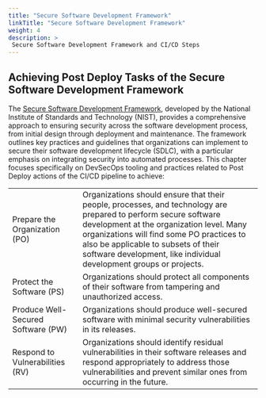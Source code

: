 ```yaml
---
title: "Secure Software Development Framework"
linkTitle: "Secure Software Development Framework"
weight: 4
description: >
 Secure Software Development Framework and CI/CD Steps
---
```


## Achieving Post Deploy Tasks of the Secure Software Development Framework

The [Secure Software Development Framework](https://nvlpubs.nist.gov/nistpubs/specialpublications/nist.sp.800-218.pdf), developed by the National Institute of Standards and Technology (NIST), provides a comprehensive approach to ensuring security across the software development process, from initial design through deployment and maintenance. The framework outlines key practices and guidelines that organizations can implement to secure their software development lifecycle (SDLC), with a particular emphasis on integrating security into automated processes. This chapter focuses specifically on DevSecOps tooling and practices related to Post Deploy actions of the CI/CD pipeline to achieve: 


[//]: # (- Prepare the Organization &#40;PO&#41;: Organizations should ensure that their people,)

[//]: # (to subsets of their software development, like individual development groups or projects.)

[//]: # ()
[//]: # (- Protect the Software &#40;PS&#41;: Organizations should protect all components of their software from tampering and unauthorized access.)

[//]: # ()
[//]: # (- Produce Well-Secured Software &#40;PW&#41;: Organizations should produce well-secured software with minimal security vulnerabilities in its releases.)

[//]: # ()
[//]: # (- Respond to Vulnerabilities &#40;RV&#41;: Organizations should identify residual vulnerabilities in their software releases and respond appropriately to address those vulnerabilities and prevent similar ones from occurring in the future.)

|                                    |                                                                                                                                                                                                                                                                                                                        |
|------------------------------------|------------------------------------------------------------------------------------------------------------------------------------------------------------------------------------------------------------------------------------------------------------------------------------------------------------------------|
| Prepare the Organization (PO)      | Organizations should ensure that their people, processes, and technology are prepared to perform secure software development at the organization level. Many organizations will find some PO practices to also be applicable to subsets of their software development, like individual development groups or projects. |
| Protect the Software (PS)          | Organizations should protect all components of their software from tampering and unauthorized access.                                                                                                                                                                                                                  |
| Produce Well-Secured Software (PW) | Organizations should produce well-secured software with minimal security vulnerabilities in its releases.                                                                                                                                                                                                              |
| Respond to Vulnerabilities (RV)    | Organizations should identify residual vulnerabilities in their software releases and respond appropriately to address those vulnerabilities and prevent similar ones from occurring in the future.        

